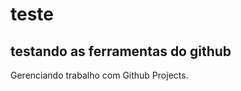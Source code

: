 # teste

testando as ferramentas do github
-----------------

Gerenciando trabalho com Github Projects.
